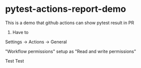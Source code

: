 # pytest-actions-report-demo

This is a demo that github actions can show pytest result in PR

1. Have to

Settings → Actions → General

"Workflow permissions" setup as "Read and write permissions"

Test Test
